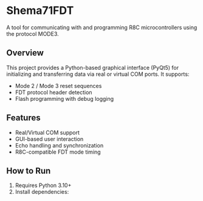 # Shema71FDT

A tool for communicating with and programming R8C microcontrollers using the  protocol MODE3.

## Overview

This project provides a Python-based graphical interface (PyQt5) for initializing and transferring data via real or virtual COM ports. It supports:

- Mode 2 / Mode 3 reset sequences
- FDT protocol header detection
- Flash programming with debug logging

## Features

- Real/Virtual COM support
- GUI-based user interaction
- Echo handling and synchronization
- R8C-compatible FDT mode timing

## How to Run

1. Requires Python 3.10+
2. Install dependencies:
